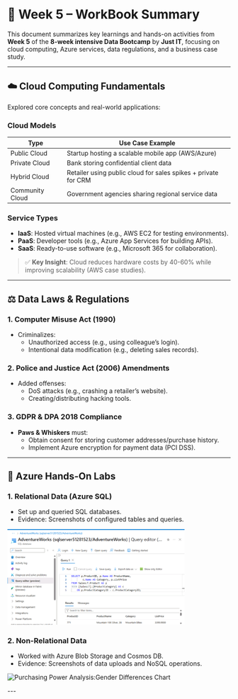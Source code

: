 # 📘 Week 5 – WorkBook Summary  

This document summarizes key learnings and hands-on activities from **Week 5** of the **8-week intensive Data Bootcamp** by **Just IT**, focusing on cloud computing, Azure services, data regulations, and a business case study.  

---

## ☁️ **Cloud Computing Fundamentals**  
Explored core concepts and real-world applications:  

### **Cloud Models**  
| Type          | Use Case Example                          |  
|---------------|-------------------------------------------|  
| Public Cloud  | Startup hosting a scalable mobile app (AWS/Azure) |  
| Private Cloud | Bank storing confidential client data     |  
| Hybrid Cloud  | Retailer using public cloud for sales spikes + private for CRM |  
| Community Cloud | Government agencies sharing regional service data |  

### **Service Types**  
- **IaaS**: Hosted virtual machines (e.g., AWS EC2 for testing environments).  
- **PaaS**: Developer tools (e.g., Azure App Services for building APIs).  
- **SaaS**: Ready-to-use software (e.g., Microsoft 365 for collaboration).  

> ✅ **Key Insight**: Cloud reduces hardware costs by 40-60% while improving scalability (AWS case studies).  

---

## ⚖️ **Data Laws & Regulations**  
### **1. Computer Misuse Act (1990)**  
- Criminalizes:  
  - Unauthorized access (e.g., using colleague’s login).  
  - Intentional data modification (e.g., deleting sales records).  

### **2. Police and Justice Act (2006) Amendments**  
- Added offenses:  
  - DoS attacks (e.g., crashing a retailer’s website).  
  - Creating/distributing hacking tools.  

### **3. GDPR & DPA 2018 Compliance**  
- **Paws & Whiskers** must:  
  - Obtain consent for storing customer addresses/purchase history.  
  - Implement Azure encryption for payment data (PCI DSS).  

---

## 🔧 **Azure Hands-On Labs**  
### **1. Relational Data (Azure SQL)**  
- Set up and queried SQL databases.
- Evidence: Screenshots of configured tables and queries.
<p float="center">
  <img src="Pic_Inserted/Azure_Relational_Data.png" alt="Purchasing Power Analysis:Gender Differences Chart" width="400"/>
</p>

### **2. Non-Relational Data**  
- Worked with Azure Blob Storage and Cosmos DB.
- Evidence: Screenshots of data uploads and NoSQL operations.
<p float="center">
  <img src="Pic_Inserted/Purchasing_Power_Analysis_Gender.png" alt="Purchasing Power Analysis:Gender Differences Chart" width="400"/>
</p>
---


  

